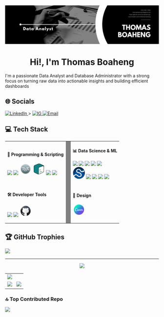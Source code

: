 ![image alt](https://github.com/thomasboaheng1/profile-clone/blob/main/assets/vfbbbggbgbg.png)



<h1 align="center">Hi!, I'm Thomas Boaheng</h1>
I'm a passionate Data Analyst and Database Administrator with a strong focus on turning raw data into actionable insights and building efficient dashboards  <br>


## 🌐 Socials
<p align="left">
  <!-- LinkedIn -->
  <a href="https://www.linkedin.com/in/thomas-boaheng/" target="_blank" rel="noreferrer">
    <img src="https://cdn-icons-png.flaticon.com/512/174/174857.png" alt="LinkedIn" width="40" />
  </a>
>

<!-- X (formerly Twitter) -->
  <!-- X (formerly Twitter) -->
  <a href="https://www.instagram.com/tommy_ghost10?igsh=MWc3bWY2cm4wZDY1eQ%3D%3D&utm_source=qr" target="_blank" rel="noreferrer">
    <img src="assets/icons/IG.png" alt="IG" width="40" />
  </a>


  <!-- Email -->
  <a href="mailto:thomasboaheng9@gmail.com" target="_blank" rel="noreferrer">
    <img src="https://cdn-icons-png.flaticon.com/512/732/732200.png" alt="Email" width="40" />
  </a>
</p>






<h2>💻 Tech Stack</h2>

<table>
  <tr>
    <td>
      <h4>🧠 Programming & Scripting</h4>
      <p>
        <img src="https://cdn.jsdelivr.net/gh/devicons/devicon/icons/python/python-original.svg" width="40"/>
        <img src="https://cdn.jsdelivr.net/gh/devicons/devicon/icons/powershell/powershell-original.svg" width="40"/>
        <img src="assets/icons/Latex.png" width="40"/>
        <img src="assets/icons/bash-2.png" width="40"/>
        <img src="https://cdn.jsdelivr.net/gh/devicons/devicon/icons/windows8/windows8-original.svg" width="40"/>
        <img src="https://cdn.jsdelivr.net/gh/devicons/devicon/icons/linux/linux-original.svg" width="40"/>
      </p>
    </td>
    <td style="width: 2px; background-color: gray;"></td>
    <td>
      <h4>📊 Data Science & ML</h4>
      <p>
        <img src="https://cdn.jsdelivr.net/gh/devicons/devicon/icons/jupyter/jupyter-original.svg" width="40"/>
        <img src="https://cdn.jsdelivr.net/gh/devicons/devicon/icons/anaconda/anaconda-original.svg" width="40"/>
        <img src="https://cdn.jsdelivr.net/gh/devicons/devicon/icons/numpy/numpy-original.svg" width="40"/>
        <img src="https://cdn.jsdelivr.net/gh/devicons/devicon/icons/pandas/pandas-original.svg" width="40"/>
        <img src="https://cdn.jsdelivr.net/gh/devicons/devicon/icons/matplotlib/matplotlib-original.svg" width="40"/>
        <br/>
        <img src="assets/icons/scipy.png" width="40"/>
        <img src="https://cdn.jsdelivr.net/gh/devicons/devicon/icons/tensorflow/tensorflow-original.svg" width="40"/>
        <img src="https://cdn.jsdelivr.net/gh/devicons/devicon/icons/keras/keras-original.svg" width="40"/>
        <img src="https://cdn.jsdelivr.net/gh/devicons/devicon/icons/pytorch/pytorch-original.svg" width="40"/>
        <img src="https://cdn.jsdelivr.net/gh/devicons/devicon/icons/opencv/opencv-original.svg" width="40"/>
      </p>
    </td>
  </tr>
  <tr>
    <td>
      <h4>🛠️ Developer Tools</h4>
      <p>
        <img src="https://cdn.jsdelivr.net/gh/devicons/devicon/icons/vscode/vscode-original.svg" width="40"/>
        <img src="https://cdn.jsdelivr.net/gh/devicons/devicon/icons/git/git-original.svg" width="40"/>
        <img src="assets/icons/github.png" width="40"/>
      </p>
    </td>
    <td style="width: 2px; background-color: gray;"></td>
    <td>
      <h4>🎨 Design</h4>
      <p>
        <img src="assets/icons/canva.png" width="40"/>
      </p>
    </td>
  </tr>
</table>

## 🏆 GitHub Trophies
![](https://github-profile-trophy.vercel.app/?username=UgeneTettey&theme=aura&no-frame=false&no-bg=true&margin-w=4)

---

<div align="center">
  <img src="https://quotes-github-readme.vercel.app/api?type=vertical&theme=nord" />
</div>


<table>
  <tr>
    <td colspan="2">
      <!-- Most Used Languages -->
      <img src="https://github-readme-stats.vercel.app/api/top-langs/?username=UgeneTettey&theme=aura&hide_border=false&layout=compact" />
    </td>
  </tr>
  <tr>
    <td>
      <!-- GitHub Stats -->
      <img src="https://github-readme-stats.vercel.app/api?username=UgeneTettey&theme=aura&show_icons=true&hide_border=false&include_all_commits=true&count_private=false" />
    </td>
    <td>
      <!-- GitHub Streaks -->
      <img src="https://nirzak-streak-stats.vercel.app/?user=UgeneTettey&theme=aura&hide_border=false" />
    </td>
  </tr>
</table>







### 🔝 Top Contributed Repo
![](https://github-contributor-stats.vercel.app/api?username=UgeneTettey&limit=5&theme=chartreuse-dark&combine_all_yearly_contributions=true)

<!-- Proudly created with GPRM ( https://gprm.itsvg.in ) -->
